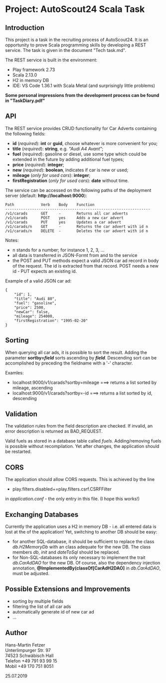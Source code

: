 # Project: AutoScout24 Scala Task

## Introduction

This project is a task in the recruiting process of AutoScout24. It is an opportunity to prove Scala programming skills by developing a REST service. The task is given in the document "Tech task.md".

The REST service is built in the environment:

- Play framework 2.73
- Scala 2.13.0
- H2 in memory DB
- IDE: VS Code 1.36.1 with Scala Metal (and surprisingly little problems)

**Some personal impressions from the development process can be found in "TaskDiary.pdf"**

## API

The REST service provides CRUD functionality for Car Adverts containing the following fields:

- **id** (_required_): **int** or **guid**, choose whatever is more convenient for you;
- **title** (_required_): **string**, e.g. _"Audi A4 Avant"_;
- **fuel** (_required_): gasoline or diesel, use some type which could be extended in the future by adding additional fuel types;
- **price** (_required_): **integer**;
- **new** (_required_): **boolean**, indicates if car is new or used;
- **mileage** (_only for used cars_): **integer**;
- **firstRegistration** (_only for used cars_): **date** without time.

The service can be accessed on the following paths of the deployment server (default: **http://localhost:9000**):

    Path            Verb    Body    Function
    -----------------------------------------------------------------
    /v1/carads      GET     -       Returns all car adverts
    /v1/carads      POST    yes     Adds a new car advert
    /v1/carads      PUT     yes     Updates a car advert
    /v1/carads/n    GET     -       Returns the car advert with id n
    /v1/carads/n    DELETE  -       Deletes the car advert with id n

Notes:

- n stands for a number; for instance 1, 2, 3, ...
- all data is transferred in JSON-Formt from and to the service
- the POST and PUT methods expect a valid JSON car ad record in body of the request. The id is extracted from that record. POST needs a new id - PUT expects an existing id.

Example of a valid JSON car ad:

    {
        "id": 1,
        "title": "Audi 80",
        "fuel": "gasoline",
        "price": 2500,
        "newCar": false,
        "mileage": 254000,
        "firstRegistration": "1995-02-20"
    }

## Sorting

When querying all car ads, it is possible to sort the result. Adding the parameter **sortby=_field_** sorts ascending by ***field***. Descending sort can be accomplished by preceding the fieldname with a '-' character.

Examles:

- localhost:9000/v1/carads?sortby=mileage ===> returns a list sorted by mileage, ascending
- localhost:9000/v1/carads?sortby=-id ===> returns a list sorted by id, descending

## Validation

The validation rules from the field description are checked. If invalid, an error description is returned as BAD_REQUEST.

Valid fuels as stored in a database table called _fuels_. Adding/removing fuels is possible without recompilation. Yet after changes, the application should be restarted.

## CORS

The application should allow CORS requests. This is achieved by the line

- play.filters.disabled+=play.filters.csrf.CSRFFilter

in _application.conf_ - the only entry in this file. (I hope this works!)

## Exchanging Databases

Currently the application uses a H2 in memory DB - i.e. all entered data is lost at the of the application! Yet, switching to another DB should be easy:

- for another SQL-database, it should be sufficient to replace the class _db.H2MemoryDb_ with an class adequate for the new DB. The class members _db_, _init_ and _dateToSql_ should be replaced.
- for Non-SQL-databases its only necessary to implement the trait _db.CarAdDAO_ for the new DB. Of course, also the dependency injection annotation, **@ImplementedBy(classOf[CarAdH2DAO]** in *db.CarAdDAO*, must be adjusted.

## Possible Extensions and Improvements

- sorting by multiple fields
- filtering the list of all car ads
- automatically generate id of new car ad
- ...

## Author

Hans-Martin Fetzer  
Unterlimpurger Str. 97  
74523 Schwäbisch Hall  
Telefon +49 791 93 99 15  
Mobil +49 170 751 8051

25.07.2019

